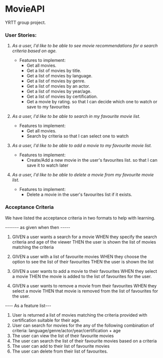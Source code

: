 # MovieAPI
YRTT group project. 

### User Stories:
1. *As a user, I'd like to be able to see movie recommendations for a search criteria based on age.*
    - Features to implement:
      * Get all movies.    
      * Get a list of movies by title.
      * Get a list of movies by language.
      * Get a list of movies by genre.
      * Get a list of movies by an actor.
      * Get a list of movies by year/age.
      * Get a list of movies by certification.
      * Get a movie by rating.
   so that I can decide which one to watch or save to my favourites
   
2. *As a user, I'd like to be able to search in my favourite movie list.*
    - Features to implement:
      * Get all movies.
      * Search by criteria
    so that I can select one to watch

3. *As a user, I'd like to be able to add a movie to my favourite movie list.*
    - Features to implement:
       * Create/Add a new movie in the user's favourites list.
    so that I can save it to watch later

4. *As a user, I'd like to be able to delete a movie from my favourite movie list.*
    - Features to implement:
      * Delete a movie in the user's favourites list if it exists.
  

### Acceptance Criteria

We have listed the acceptance criteria in two formats to help with learning. 

------- as given when then -----

1. GIVEN a user wants a search for a movie
   WHEN they specify the search criteria and age of the viewer
   THEN the user is shown the list of movies matching the criteria

2. GIVEN a user with a list of favourite movies
   WHEN they choose the option to see the list of their favourites
   THEN the user is shown the list 

3. GIVEN a user wants to add a movie to their favourites
   WHEN they select a movie 
   THEN the movie is added to the list of favourites for the user.
 
4. GIVEN a user wants to remove a movie from their favourites
   WHEN they select a movie
   THEN that movie is removed from the list of favourites for the user.


---- As a feature list---
1. User is returned a list of movies matching the criteria provided with certification suitable for their  age.  
2. User can search for movies for the any of the following combination of criteria:
   language/genre/actor/year/certification + age
3. The user can view the list of their favourite movies
4. The user can search the list of their favourite movies based on a criteria
5. The user can add to their list of favourite movies
6. The user can delete from their list of favourites. 


